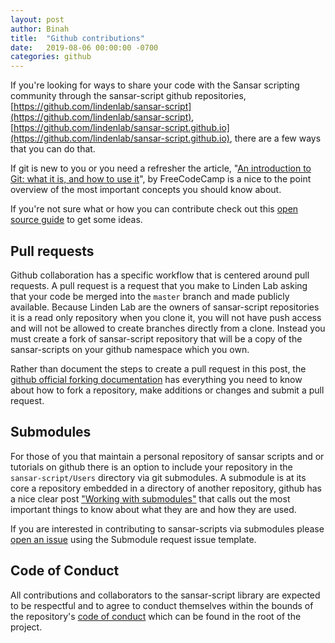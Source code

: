 ```yaml
---
layout: post
author: Binah
title:  "Github contributions"
date:   2019-08-06 00:00:00 -0700
categories: github
---
```


If you're looking for ways to share your code with the Sansar scripting community through the sansar-script github repositories, [https://github.com/lindenlab/sansar-script](https://github.com/lindenlab/sansar-script), [https://github.com/lindenlab/sansar-script.github.io](https://github.com/lindenlab/sansar-script.github.io), there are a few ways that you can do that. 

If git is new to you or you need a refresher the article, "[An introduction to Git: what it is, and how to use it](https://www.freecodecamp.org/news/what-is-git-and-how-to-use-it-c341b049ae61/)", by FreeCodeCamp is a nice to the point overview of the most important concepts you should know about. 

If you're not sure what or how you can contribute check out this [open source guide](https://opensource.guide/how-to-contribute/) to get some ideas.

## Pull requests

Github collaboration has  a specific workflow that is centered around pull requests. A pull request is a request that you make to Linden Lab asking that your code be merged into the `master` branch and made publicly available. Because Linden Lab are the owners of sansar-script repositories it is a read only repository when you clone it, you will not have push access and will not be allowed to create branches directly from a clone. Instead you must create a fork of sansar-script repository that will be a copy of the sansar-scripts on your github namespace which you own. 

Rather than document the steps to create a pull request in this post, the [github official forking documentation](https://guides.github.com/activities/forking/) has everything you need to know about how to fork a repository, make additions or changes and submit a pull request.

## Submodules

For those of you that maintain a personal repository of sansar scripts and or tutorials on github there is an option to include your repository in the `sansar-script/Users` directory via git submodules. A submodule is at its core a repository embedded in a directory of another repository, github has a nice clear post ["Working with submodules"](https://github.blog/2016-02-01-working-with-submodules/) that calls out the most important things to know about what they are and how they are used.

If you are interested in contributing to sansar-scripts via submodules please [open an issue](https://github.com/lindenlab/sansar-script/issues/new/choose) using the Submodule request issue template.

## Code of Conduct

All contributions and collaborators to the sansar-script library are expected to be respectful and to agree to conduct themselves within the bounds of the repository's [code of conduct](https://github.com/lindenlab/sansar-script/blob/master/CODE_OF_CONDUCT.md) which can be found in the root of the project.